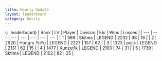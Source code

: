 ```yaml
---
title: Hourly Update
layout: leaderboard
category: hourly
---
```


{: .leaderboard}
| Rank | LV | Player | Division | Elo | Wins | Losses |
| --- | --- | --- | --- | --- | --- | --- |
| <span data-change="0">1</span> | 566 | <span title="ID: 402846">Skitma</span> | LEGEND | <span data-change="0">2232</span> | <span data-change="0">98</span> | <span data-change="0">16</span> |
| <span data-change="0">2</span> | 2920 | <span title="ID: 164871">Hungry YuYu</span> | LEGEND | <span data-change="3">2227</span> | <span data-change="6">157</span> | <span data-change="1">62</span> |
| <span data-change="0">3</span> | 1323 | <span title="ID: 4783">pojlk</span> | LEGEND | <span data-change="0">2131</span> | <span data-change="0">62</span> | <span data-change="0">15</span> |
| <span data-change="0">4</span> | 1477 | <span title="ID: 392407">Kunzut1k</span> | LEGEND | <span data-change="0">2103</span> | <span data-change="0">74</span> | <span data-change="0">31</span> |
| <span data-change="0">5</span> | 1739 | <span title="ID: 353063">Sktima</span> | LEGEND | <span data-change="0">2102</span> | <span data-change="0">82</span> | <span data-change="0">35</span> |
